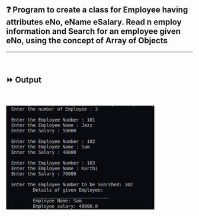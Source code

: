 ## :question: Program to create a class for Employee having attributes eNo, eName eSalary. Read n employ information and Search for an employee given eNo, using the concept of Array of Objects
___
<br>

## :fast_forward: Output

<br>

<img src="../../Image/co2pg4op1.png" width="400"></img><br>